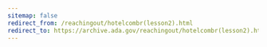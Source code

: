 ```yaml
---
sitemap: false 
redirect_from: /reachingout/hotelcombr(lesson2).html 
redirect_to: https://archive.ada.gov/reachingout/hotelcombr(lesson2).html 
---
```

